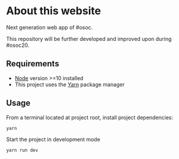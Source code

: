 # About this website

Next generation web app of #osoc.

This repository will be further developed and improved upon during #osoc20.


## Requirements

- [Node](https://nodejs.org/en/download/) version >=10 installed
- This project uses the [Yarn](https://yarnpkg.com/getting-started/install) package manager


## Usage
From a terminal located at project root, install project dependencies:

```bash
yarn
```

Start the project in development mode

```
yarn run dev
```
